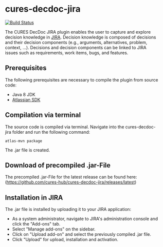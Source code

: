 # cures-decdoc-jira

[![Build Status](https://travis-ci.org/cures-hub/cures-decdoc-jira.svg?branch=master)](https://travis-ci.org/cures-hub/cures-decdoc-jira)

The CURES DecDoc JIRA plugin enables the user to capture and explore decision knowledge in [JIRA](https://de.atlassian.com/software/jira).
Decision knowledge is composed of decisions and their decision components (e.g., arguments, alternatives, problem, context, ...).
Decisions and decision components can be linked to JIRA issues such as requirements, work items, bugs, and features.

## Prerequisites
The following prerequisites are necessary to compile the plugin from source code:
- Java 8 JDK
- [Atlassian SDK](https://developer.atlassian.com/docs/getting-started/set-up-the-atlassian-plugin-sdk-and-build-a-project)

## Compilation via terminal
The source code is compiled via terminal. 
Navigate into the cures-decdoc-jira folder and run the following command:
```
atlas-mvn package
```
The .jar file is created.

## Download of precompiled .jar-File
The precompiled .jar-File for the latest release can be found here: (https://github.com/cures-hub/cures-decdoc-jira/releases/latest)

## Installation in JIRA
The .jar file is installed by uploading it to your JIRA application:
- As a system administrator, navigate to JIRA's administration console and click the "Add-ons" tab.
- Select "Manage add-ons" on the sidebar.
- Click on "Upload add-on" and select the previously compiled .jar file.
- Click "Upload" for upload, installation and activation.